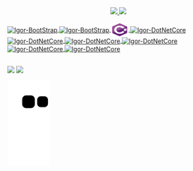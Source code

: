 <div align="center">
  <a href="https://github.com/IgorDelgado">
  <img height="180em" src="https://github-readme-stats.vercel.app/api?username=igordelgado&show_icons=true&theme=midnight-purple&include_all_commits=true&count_private=true"/>
  <img height="180em" src="https://github-readme-stats.vercel.app/api/top-langs/?username=igordelgado&layout=compact&langs_count=7&theme=midnight-purple"/>
</div>
<div style="display: inline_block"><br>
  
  
  <img align="center" alt="Igor-BootStrap" height="30" width="40" src="https://cdn.jsdelivr.net/gh/devicons/devicon/icons/html5/html5-original.svg" />
  
  <img align="center" alt="Igor-BootStrap" height="30" width="40"  src="https://cdn.jsdelivr.net/gh/devicons/devicon/icons/bootstrap/bootstrap-original.svg" />

  <img align="center" alt="Igor-Csharp" height="30" width="40"  src="https://raw.githubusercontent.com/devicons/devicon/master/icons/csharp/csharp-original.svg">
  
  <img align="center" alt="Igor-DotNetCore" height="30" width="40" src="https://cdn.jsdelivr.net/gh/devicons/devicon/icons/dotnetcore/dotnetcore-original.svg" />
  
  <img align="center" alt="Igor-DotNetCore" height="30" width="40" src="https://cdn.jsdelivr.net/gh/devicons/devicon/icons/dot-net/dot-net-original-wordmark.svg" />
  
   <img align="center" alt="Igor-DotNetCore" height="30" width="40" src="https://cdn.jsdelivr.net/gh/devicons/devicon/icons/react/react-original.svg" />
  
  <img align="center" alt="Igor-DotNetCore" height="30" width="40" src="https://cdn.jsdelivr.net/gh/devicons/devicon/icons/mysql/mysql-original.svg" />
  
  <img align="center" alt="Igor-DotNetCore" height="30" width="40" src="https://cdn.jsdelivr.net/gh/devicons/devicon/icons/postgresql/postgresql-original-wordmark.svg" />
    
  <img align="center" alt="Igor-DotNetCore" height="30" width="40" color= "white" src="https://cdn.jsdelivr.net/gh/devicons/devicon/icons/microsoftsqlserver/microsoftsqlserver-plain-wordmark.svg" />
  
  
   
  
  
</div>
  
  ##
 
<div> 
 
  
  <a href = "mailto:cars.igor1@gmail.com"><img src="https://img.shields.io/badge/-Gmail-%23333?style=for-the-badge&logo=gmail&logoColor=white" target="_blank"></a>
  <a href="https://www.linkedin.com/in/igor-delgado/" target="_blank"><img src="https://img.shields.io/badge/-LinkedIn-%230077B5?style=for-the-badge&logo=linkedin&logoColor=white" target="_blank"></a> 
 
  ![Snake animation](https://github.com/rafaballerini/rafaballerini/blob/output/github-contribution-grid-snake.svg)
 
</div>
